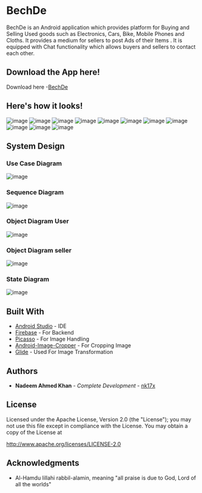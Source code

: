# BechDe

BechDe is an Android application which provides platform for Buying and Selling Used goods such as Electronics, Cars, Bike, Mobile Phones and Cloths.
It provides a medium for sellers to post Ads of their Items .
It is equipped with Chat functionality which allows buyers and sellers to contact each other.
## Download the App here!

Download here -[BechDe](https://github.com/nk17x/BechDe/raw/master/BechDe.apk)

## Here's how it looks!
![image](https://user-images.githubusercontent.com/53692724/125168417-24f76f00-e1c3-11eb-8560-74c1f37dc7c7.png)
![image](https://user-images.githubusercontent.com/53692724/125168437-36407b80-e1c3-11eb-99eb-5b1765bfe775.png)
![image](https://user-images.githubusercontent.com/53692724/125168466-5839fe00-e1c3-11eb-83cb-a5a290b8175d.png)
![image](https://user-images.githubusercontent.com/53692724/125168477-5ff9a280-e1c3-11eb-97b4-017f08277c56.png)
![image](https://user-images.githubusercontent.com/53692724/125168481-66881a00-e1c3-11eb-9fcb-b169fb97b6a6.png)
![image](https://user-images.githubusercontent.com/53692724/125168486-69830a80-e1c3-11eb-950e-3c29f9ec78ea.png)
![image](https://user-images.githubusercontent.com/53692724/125168491-70118200-e1c3-11eb-8b54-d5bc0c1eb39a.png)
![image](https://user-images.githubusercontent.com/53692724/125168497-76076300-e1c3-11eb-8d85-467cef639fb1.png)
![image](https://user-images.githubusercontent.com/53692724/125168501-7869bd00-e1c3-11eb-8763-49d1a5c2f3fa.png)
![image](https://user-images.githubusercontent.com/53692724/125168504-7bfd4400-e1c3-11eb-9e8e-f12b28637f1d.png)
![image](https://user-images.githubusercontent.com/53692724/125168518-89b2c980-e1c3-11eb-8cf4-5d5af04dc441.png)

## System Design
### Use Case Diagram
 
![image](https://user-images.githubusercontent.com/53692724/125169103-5291e780-e1c6-11eb-8318-dd86d8dcd3da.png)

### Sequence Diagram

![image](https://user-images.githubusercontent.com/53692724/125169107-56be0500-e1c6-11eb-8562-f1c2805f4a65.png)
### Object Diagram User

![image](https://user-images.githubusercontent.com/53692724/125169109-59b8f580-e1c6-11eb-90f6-9ddea66e43f4.png)
### Object Diagram seller

![image](https://user-images.githubusercontent.com/53692724/125169112-5c1b4f80-e1c6-11eb-9ba4-9ff8eef4b545.png)
### State Diagram

![image](https://user-images.githubusercontent.com/53692724/125169117-5f164000-e1c6-11eb-8589-7b80e24a7b1c.png)


## Built With

* [Android Studio](https://developer.android.com/studio) - IDE
* [Firebase](https://firebase.google.com/) - For Backend
* [Picasso](https://square.github.io/picasso/) - For Image Handling
* [Android-Image-Cropper](https://github.com/ArthurHub/Android-Image-Cropper) - For Cropping Image
* [Glide](https://github.com/wasabeef/glide-transformations) - Used For Image Transformation

## Authors

* **Nadeem Ahmed Khan** - *Complete Development* - [nk17x](https://github.com/nk17x)

## License

Licensed under the Apache License, Version 2.0 (the "License");
you may not use this file except in compliance with the License.
You may obtain a copy of the License at

   http://www.apache.org/licenses/LICENSE-2.0

## Acknowledgments

* Al-Hamdu lillahi rabbil-alamin, meaning "all praise is due to God, Lord of all the worlds"








